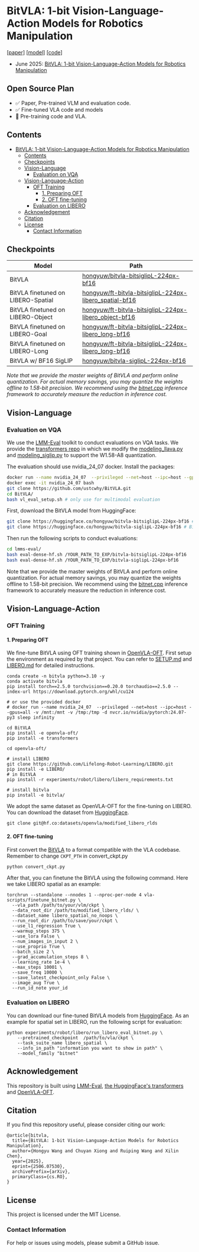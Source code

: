 # BitVLA: 1-bit Vision-Language-Action Models for Robotics Manipulation
[[paper]](https://arxiv.org/abs/2506.07530) [[model]](https://huggingface.co/collections/hongyuw/bitvla-68468fb1e3aae15dd8a4e36e) [[code]](https://github.com/ustcwhy/BitVLA)

- June 2025: [BitVLA: 1-bit Vision-Language-Action Models for Robotics Manipulation](https://arxiv.org/abs/2506.07530)


## Open Source Plan

- ✅ Paper, Pre-trained VLM and evaluation code.
- ✅ Fine-tuned VLA code and models
- 🧭 Pre-training code and VLA.

## Contents

- [BitVLA: 1-bit Vision-Language-Action Models for Robotics Manipulation](#bitvla-1-bit-vision-language-action-models-for-robotics-manipulation)
  - [Contents](#contents)
  - [Checkpoints](#checkpoints)
  - [Vision-Language](#vision-language)
    - [Evaluation on VQA](#evaluation-on-vqa)
  - [Vision-Language-Action](#vision-language-action)
    - [OFT Training](#oft-training)
      - [1. Preparing OFT](#1-preparing-oft)
      - [2. OFT fine-tuning](#2-oft-fine-tuning)
    - [Evaluation on LIBERO](#evaluation-on-libero)
  - [Acknowledgement](#acknowledgement)
  - [Citation](#citation)
  - [License](#license)
    - [Contact Information](#contact-information)
   
## Checkpoints

| Model     | Path |
| -------------- | ----- |
| BitVLA |   [hongyuw/bitvla-bitsiglipL-224px-bf16](https://huggingface.co/hongyuw/bitvla-bitsiglipL-224px-bf16)    |
| BitVLA finetuned on LIBERO-Spatial |   [hongyuw/ft-bitvla-bitsiglipL-224px-libero_spatial-bf16](https://huggingface.co/hongyuw/ft-bitvla-bitsiglipL-224px-libero_spatial-bf16)    |
| BitVLA finetuned on LIBERO-Object  |   [hongyuw/ft-bitvla-bitsiglipL-224px-libero_object-bf16](https://huggingface.co/hongyuw/ft-bitvla-bitsiglipL-224px-libero_object-bf16)    |
| BitVLA finetuned on LIBERO-Goal    |   [hongyuw/ft-bitvla-bitsiglipL-224px-libero_long-bf16](https://huggingface.co/hongyuw/ft-bitvla-bitsiglipL-224px-libero_long-bf16)    |
| BitVLA finetuned on LIBERO-Long    |   [hongyuw/ft-bitvla-bitsiglipL-224px-libero_long-bf16](https://huggingface.co/hongyuw/ft-bitvla-bitsiglipL-224px-libero_long-bf16)    |
| BitVLA w/ BF16 SigLIP |  [hongyuw/bitvla-siglipL-224px-bf16](https://huggingface.co/hongyuw/bitvla-siglipL-224px-bf16)     |

*Note that we provide the master weights of BitVLA and perform online quantization. For actual memory savings, you may quantize the weights offline to 1.58-bit precision. We recommend using the [bitnet.cpp](https://github.com/microsoft/bitnet) inference framework to accurately measure the reduction in inference cost.*


## Vision-Language

### Evaluation on VQA

We use the [LMM-Eval](https://github.com/ustcwhy/BitVLA/tree/main/lmms-eval) toolkit to conduct evaluations on VQA tasks. We provide the [transformers repo](https://github.com/ustcwhy/BitVLA/tree/main/transformers) in which we modify the [modeling_llava.py](https://github.com/ustcwhy/BitVLA/blob/main/transformers/src/transformers/models/llava/modeling_llava.py) and [modeling_siglip.py](https://github.com/ustcwhy/BitVLA/blob/main/transformers/src/transformers/models/siglip/modeling_siglip.py) to support the W1.58-A8 quantization. 

The evaluation should use nvidia_24_07 docker. Install the packages:

```bash
docker run --name nvidia_24_07  --privileged --net=host --ipc=host --gpus=all -v /mnt:/mnt -v /tmp:/tmp -d nvcr.io/nvidia/pytorch:24.07-py3 sleep infinity # only use for multimodal evaluation
docker exec -it nvidia_24_07 bash
git clone https://github.com/ustcwhy/BitVLA.git
cd BitVLA/
bash vl_eval_setup.sh # only use for multimodal evaluation
```

First, download the BitVLA model from HuggingFace:

```bash
git clone https://huggingface.co/hongyuw/bitvla-bitsiglipL-224px-bf16 # BitVLA w/ W1.58-A8 SigLIP-L
git clone https://huggingface.co/hongyuw/bitvla-siglipL-224px-bf16 # BitVLA w/ BF16 SigLIP-L
```

Then run the following scripts to conduct evaluations:

```bash
cd lmms-eval/
bash eval-dense-hf.sh /YOUR_PATH_TO_EXP/bitvla-bitsiglipL-224px-bf16
bash eval-dense-hf.sh /YOUR_PATH_TO_EXP/bitvla-siglipL-224px-bf16
```

Note that we provide the master weights of BitVLA and perform online quantization. For actual memory savings, you may quantize the weights offline to 1.58-bit precision. We recommend using the [bitnet.cpp](https://github.com/microsoft/bitnet) inference framework to accurately measure the reduction in inference cost.

## Vision-Language-Action

### OFT Training 

#### 1. Preparing OFT
We fine-tune BitVLA using OFT training shown in [OpenVLA-OFT](https://github.com/moojink/openvla-oft/tree/main). First setup the environment as required by that project. You can refer to [SETUP.md](https://github.com/moojink/openvla-oft/blob/main/SETUP.md) and [LIBERO.md](https://github.com/moojink/openvla-oft/blob/main/LIBERO.md) for detailed instructions.

```
conda create -n bitvla python=3.10 -y
conda activate bitvla
pip install torch==2.5.0 torchvision==0.20.0 torchaudio==2.5.0 --index-url https://download.pytorch.org/whl/cu124

# or use the provided docker
# docker run --name nvidia_24_07  --privileged --net=host --ipc=host --gpus=all -v /mnt:/mnt -v /tmp:/tmp -d nvcr.io/nvidia/pytorch:24.07-py3 sleep infinity

cd BitVLA
pip install -e openvla-oft/
pip install -e transformers

cd openvla-oft/

# install LIBERO
git clone https://github.com/Lifelong-Robot-Learning/LIBERO.git
pip install -e LIBERO/
# in BitVLA
pip install -r experiments/robot/libero/libero_requirements.txt

# install bitvla
pip install -e bitvla/
```

We adopt the same dataset as OpenVLA-OFT for the fine-tuning on LIBERO. You can download the dataset from [HuggingFace](https://huggingface.co/datasets/openvla/modified_libero_rlds).

```
git clone git@hf.co:datasets/openvla/modified_libero_rlds
```

#### 2. OFT fine-tuning

First convert the [BitVLA](https://huggingface.co/hongyuw/bitvla-bitsiglipL-224px-bf16) to a format compatible with the VLA codebase. Remember to change `CKPT_PTH` in convert_ckpt.py

```
python convert_ckpt.py
```

After that, you can finetune the BitVLA using the following command. Here we take LIBERO spatial as an example:

```
torchrun --standalone --nnodes 1 --nproc-per-node 4 vla-scripts/finetune_bitnet.py \
  --vla_path /path/to/your/vlm/ckpt \
  --data_root_dir /path/to/modified_libero_rlds/ \
  --dataset_name libero_spatial_no_noops \
  --run_root_dir /path/to/save/your/ckpt \
  --use_l1_regression True \
  --warmup_steps 375 \
  --use_lora False \
  --num_images_in_input 2 \
  --use_proprio True \
  --batch_size 2 \
  --grad_accumulation_steps 8 \
  --learning_rate 1e-4 \
  --max_steps 10001 \
  --save_freq 10000 \
  --save_latest_checkpoint_only False \
  --image_aug True \
  --run_id_note your_id
```

### Evaluation on LIBERO

You can download our fine-tuned BitVLA models from [HuggingFace](https://huggingface.co/collections/hongyuw/bitvla-68468fb1e3aae15dd8a4e36e). As an example for spatial set in LIBERO, run the following script for evaluation:

```
python experiments/robot/libero/run_libero_eval_bitnet.py \
    --pretrained_checkpoint  /path/to/vla/ckpt \
    --task_suite_name libero_spatial \
    --info_in_path "information you want to show in path" \
    --model_family "bitnet" 
```

## Acknowledgement

This repository is built using [LMM-Eval](https://github.com/EvolvingLMMs-Lab/lmms-eval), [the HuggingFace's transformers](https://github.com/huggingface/transformers) and [OpenVLA-OFT](https://github.com/moojink/openvla-oft).

## Citation

If you find this repository useful, please consider citing our work:
```
@article{bitvla,
  title={BitVLA: 1-bit Vision-Language-Action Models for Robotics Manipulation}, 
  author={Hongyu Wang and Chuyan Xiong and Ruiping Wang and Xilin Chen},
  year={2025},
  eprint={2506.07530},
  archivePrefix={arXiv},
  primaryClass={cs.RO},
}
```

## License
This project is licensed under the MIT License.

### Contact Information

For help or issues using models, please submit a GitHub issue.
